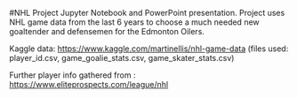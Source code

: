 #NHL Project
Jupyter Notebook and PowerPoint presentation. Project uses NHL game data from the last 6 years to choose a much needed new goaltender and defensemen for the Edmonton Oilers.

Kaggle data: https://www.kaggle.com/martinellis/nhl-game-data (files used: player_id.csv, game_goalie_stats.csv, game_skater_stats.csv)

Further player info gathered from : https://www.eliteprospects.com/league/nhl
